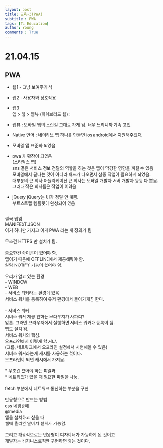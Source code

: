 ```yaml
---
layout: post
title: 교육-3(PWA)
subtitle : PWA
tags: [TL Education]
author: Young
comments : True
---
```

# 21.04.15

## PWA  
  - 웹1 - 그냥 보여주기 식<br>
  - 웹2 - 사용자와 상호작용 <br>
  - 웹3  <br>
  앱 > 웹 > 웹뷰 (하이브리드 웹) :<br>

  - 웹뷰 : 모바일 웹의 느린걸 그대로 가게 됨. 너무 느리니까 계속 고민<br>
  - Native 언어 : 네이티브 앱 하나를 만들면 ios android에서 지원해주겠다.<br>
  - 모바일 앱 표준화 되었음<br>
  - pwa 가 확장이 되었음<br>
  (스타벅스 앱)<br>
  sns 같은 서비스 정보 전달의 역할을 하는 것은 앱이 막강한 영향을 끼칠 수 있음<br>
  모바일에서 끝나는 것이 아니라 패드가 나오면서 삼중 작업이 필요하게 되었음.<br>
  대부분의 큰 회사 어플리케이션 큰 회사는 모바일 개발자 서버 개발자 등등 다 뽑음. 그러나 작은 회사들은 작업이 어려움<br>
  - jQuery
  jQuery는 UI가 정말 안 예쁨.<br>
  부트스트랩 템플릿이 완성되어 있음 <br>
<br>
  결국 웹임.<br>
  MANIFEST.JSON <br>
  이거 하나만 가지고 이게 PWA 라는 게 정의가 됨<br>
<br>
  무조건 HTTPS 만 설치가 됨.<br>
<br>
  중요한건 아이콘이 있어야 함.<br>
  앱이기 때문에 OFFLINE에서 제공해줘야 함.<br>
  알람 NOTIFY 기능이 있어야 함.<br>
<br>
  우리가 알고 있는 환경<br>
  - WINDOW<br>
  - WEB<br>
  - 서비스 워커라는 환경이 있음<br>
  서비스 워커를 등록하여 유저 환경에서 돌아가게끔 한다.<br>
<br>
  - 서비스 워커<br>
  서비스 워커 제공 안하는 브라우저가 사파리?<br>
  암튼. 그러면 브라우저에서 실행하면 서비스 워커가 등록이 됨.<br>
  앱도 설치 됨.<br>
  서비스 워커의 핵심.<br>
  오프라인에서 어떻게 할 거냐.<br>
  (크롬, 네트워크에서 오프라인 설정해서 시험해볼 수 있음)<br>
  서비스 워커라는게 캐시를 사용하는 것이다.<br>
  오프라인이 되면 캐시에서 가져옴.<br>
<br>
  * 무조건 있어야 하는 파일과<br>
  * 네트워크가 있을 때 필요한 파일을 나눔.<br>
  <br>
  fetch 부분에서 네트워크 통신하는 부분을 구현<br>
<br>
  반응형으로 만드는 방법<br>
  css 네임중에 <br>
  @media<br>
  앱을 설치하고 싶을 때<br>
  웹에 올리면 알아서 설치가 가능함.<br>
<br>
  그리고 개괄적으로는 반응형이 디자이너가 가능하게 된 것이고<br>
  개발자는 비지니스로직만 구현하면 되는 것이다.<br>
